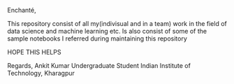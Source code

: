 Enchanté,

This repository consist of all my(indivisual and in a team) work in the field of data science and machine learning etc.
Is also consist of some of the sample notebooks I referred during maintaining this repository

HOPE THIS HELPS

Regards,
Ankit Kumar 
Undergraduate Student
Indian Institute of Technology, Kharagpur
